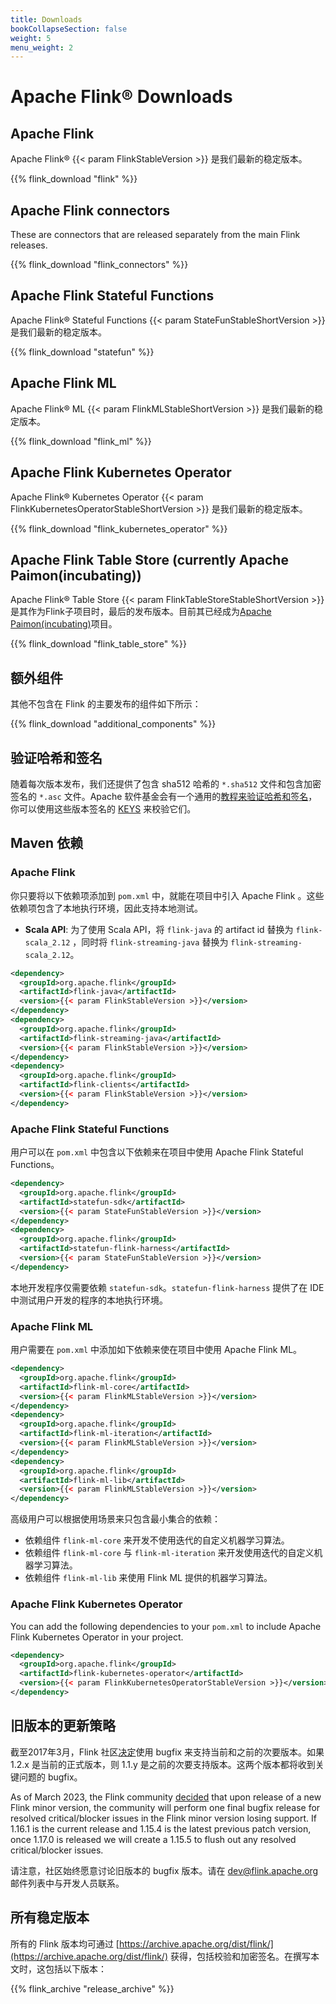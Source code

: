 ```yaml
---
title: Downloads
bookCollapseSection: false
weight: 5
menu_weight: 2
---
```

<!--
Licensed to the Apache Software Foundation (ASF) under one
or more contributor license agreements.  See the NOTICE file
distributed with this work for additional information
regarding copyright ownership.  The ASF licenses this file
to you under the Apache License, Version 2.0 (the
"License"); you may not use this file except in compliance
with the License.  You may obtain a copy of the License at

  http://www.apache.org/licenses/LICENSE-2.0

Unless required by applicable law or agreed to in writing,
software distributed under the License is distributed on an
"AS IS" BASIS, WITHOUT WARRANTIES OR CONDITIONS OF ANY
KIND, either express or implied.  See the License for the
specific language governing permissions and limitations
under the License.
-->

# Apache Flink® Downloads

## Apache Flink

Apache Flink® {{< param FlinkStableVersion >}} 是我们最新的稳定版本。

{{% flink_download "flink" %}}

## Apache Flink connectors

These are connectors that are released separately from the main Flink releases.

{{% flink_download "flink_connectors" %}}

## Apache Flink Stateful Functions

Apache Flink® Stateful Functions {{< param StateFunStableShortVersion >}} 是我们最新的稳定版本。

{{% flink_download "statefun" %}}

## Apache Flink ML

Apache Flink® ML {{< param FlinkMLStableShortVersion >}} 是我们最新的稳定版本。 

{{% flink_download "flink_ml" %}}

## Apache Flink Kubernetes Operator

Apache Flink® Kubernetes Operator {{< param FlinkKubernetesOperatorStableShortVersion >}} 是我们最新的稳定版本。

{{% flink_download "flink_kubernetes_operator" %}}

## Apache Flink Table Store (currently Apache Paimon(incubating))

Apache Flink® Table Store {{< param FlinkTableStoreStableShortVersion >}} 是其作为Flink子项目时，最后的发布版本。目前其已经成为[Apache Paimon(incubating)](https://paimon.apache.org/)项目。

{{% flink_download "flink_table_store" %}}

## 额外组件

其他不包含在 Flink 的主要发布的组件如下所示：

{{% flink_download "additional_components" %}}

## 验证哈希和签名

随着每次版本发布，我们还提供了包含 sha512 哈希的 `*.sha512` 文件和包含加密签名的 `*.asc` 文件。Apache 软件基金会有一个通用的[教程来验证哈希和签名](http://www.apache.org/info/verification.html)，你可以使用这些版本签名的 [KEYS](https://downloads.apache.org/flink/KEYS) 来校验它们。

## Maven 依赖

### Apache Flink

你只要将以下依赖项添加到  `pom.xml` 中，就能在项目中引入 Apache Flink 。这些依赖项包含了本地执行环境，因此支持本地测试。

- **Scala API**: 为了使用 Scala API，将 `flink-java` 的 artifact id 替换为 `flink-scala_2.12` ，同时将 `flink-streaming-java`  替换为 `flink-streaming-scala_2.12`。

```xml
<dependency>
  <groupId>org.apache.flink</groupId>
  <artifactId>flink-java</artifactId>
  <version>{{< param FlinkStableVersion >}}</version>
</dependency>
<dependency>
  <groupId>org.apache.flink</groupId>
  <artifactId>flink-streaming-java</artifactId>
  <version>{{< param FlinkStableVersion >}}</version>
</dependency>
<dependency>
  <groupId>org.apache.flink</groupId>
  <artifactId>flink-clients</artifactId>
  <version>{{< param FlinkStableVersion >}}</version>
</dependency>
```

### Apache Flink Stateful Functions

用户可以在 `pom.xml` 中包含以下依赖来在项目中使用 Apache Flink Stateful Functions。

```xml
<dependency>
  <groupId>org.apache.flink</groupId>
  <artifactId>statefun-sdk</artifactId>
  <version>{{< param StateFunStableVersion >}}</version>
</dependency>
<dependency>
  <groupId>org.apache.flink</groupId>
  <artifactId>statefun-flink-harness</artifactId>
  <version>{{< param StateFunStableVersion >}}</version>
</dependency>
```

本地开发程序仅需要依赖 `statefun-sdk`。`statefun-flink-harness`  提供了在 IDE 中测试用户开发的程序的本地执行环境。

### Apache Flink ML

用户需要在 `pom.xml` 中添加如下依赖来使在项目中使用 Apache Flink ML。

```xml
<dependency>
  <groupId>org.apache.flink</groupId>
  <artifactId>flink-ml-core</artifactId>
  <version>{{< param FlinkMLStableVersion >}}</version>
</dependency>
<dependency>
  <groupId>org.apache.flink</groupId>
  <artifactId>flink-ml-iteration</artifactId>
  <version>{{< param FlinkMLStableVersion >}}</version>
</dependency>
<dependency>
  <groupId>org.apache.flink</groupId>
  <artifactId>flink-ml-lib</artifactId>
  <version>{{< param FlinkMLStableVersion >}}</version>
</dependency>
```

高级用户可以根据使用场景来只包含最小集合的依赖：

- 依赖组件 `flink-ml-core` 来开发不使用迭代的自定义机器学习算法。
- 依赖组件 `flink-ml-core` 与 `flink-ml-iteration` 来开发使用迭代的自定义机器学习算法。
- 依赖组件 `flink-ml-lib` 来使用 Flink ML 提供的机器学习算法。

### Apache Flink Kubernetes Operator

You can add the following dependencies to your `pom.xml` to include Apache Flink Kubernetes Operator in your project.

```xml
<dependency>
  <groupId>org.apache.flink</groupId>
  <artifactId>flink-kubernetes-operator</artifactId>
  <version>{{< param FlinkKubernetesOperatorStableVersion >}}</version>
</dependency>
```

## 旧版本的更新策略

截至2017年3月，Flink 社区[决定](https://lists.apache.org/thread/qf4hot3gb1dgvh4csxv2317263b6omm4)使用 bugfix 来支持当前和之前的次要版本。如果 1.2.x 是当前的正式版本，则 1.1.y 是之前的次要支持版本。这两个版本都将收到关键问题的 bugfix。

As of March 2023, the Flink community [decided](https://lists.apache.org/thread/9w99mgx3nw5tc0v26wcvlyqxrcrkpzdz) that upon release of a new Flink minor version, the community will perform one final bugfix release for resolved critical/blocker issues in the Flink minor version losing support. If 1.16.1 is the current release and 1.15.4 is the latest previous patch version, once 1.17.0 is released we will create a 1.15.5 to flush out any resolved critical/blocker issues. 

请注意，社区始终愿意讨论旧版本的 bugfix 版本。请在 dev@flink.apache.org 邮件列表中与开发人员联系。

## 所有稳定版本

所有的 Flink 版本均可通过 [https://archive.apache.org/dist/flink/](https://archive.apache.org/dist/flink/) 获得，包括校验和加密签名。在撰写本文时，这包括以下版本：

{{% flink_archive "release_archive" %}}